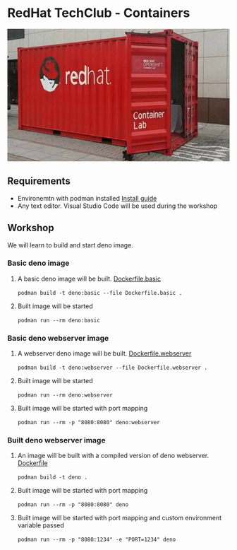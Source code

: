 # RedHat TechClub - Containers
<img alt="RedHat TechClub" src="../files/containers.jpeg" height="300"/>

## Requirements
* Environemtn with podman installed [Install guide](https://podman.io/getting-started/installation )
* Any text editor. Visual Studio Code will be used during the workshop

## Workshop
We will learn to build and start deno image.
### Basic deno image
1. A basic deno image will be built. [Dockerfile.basic](Dockerfile.basic)

    `podman build -t deno:basic --file Dockerfile.basic .`

2. Built image will be started

    `podman run --rm deno:basic`

### Basic deno webserver image
1. A webserver deno image will be built. [Dockerfile.webserver](Dockerfile.webserver)

    `podman build -t deno:webserver --file Dockerfile.webserver .`

2. Built image will be started

    `podman run --rm deno:webserver`

3. Built image will be started with port mapping

    `podman run --rm -p "8080:8080" deno:webserver`

### Built deno webserver image
1. An image will be built with a compiled version of deno webserver. [Dockerfile](Dockerfile)

    `podman build -t deno .`

2. Built image will be started with port mapping

    `podman run --rm -p "8080:8080" deno`

3. Built image will be started with port mapping and custom environment variable passed

    `podman run --rm -p "8080:1234" -e "PORT=1234" deno`